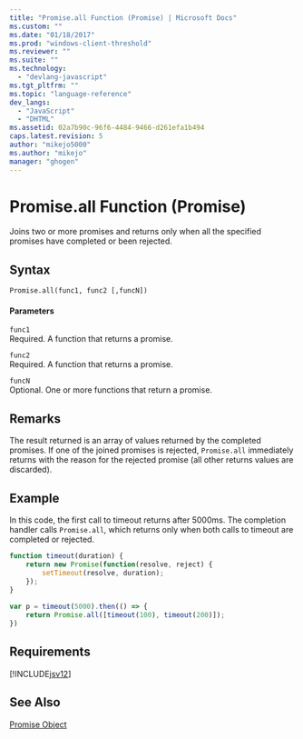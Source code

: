 ```yaml
---
title: "Promise.all Function (Promise) | Microsoft Docs"
ms.custom: ""
ms.date: "01/18/2017"
ms.prod: "windows-client-threshold"
ms.reviewer: ""
ms.suite: ""
ms.technology: 
  - "devlang-javascript"
ms.tgt_pltfrm: ""
ms.topic: "language-reference"
dev_langs: 
  - "JavaScript"
  - "DHTML"
ms.assetid: 02a7b90c-96f6-4484-9466-d261efa1b494
caps.latest.revision: 5
author: "mikejo5000"
ms.author: "mikejo"
manager: "ghogen"
---
```

# Promise.all Function (Promise)
Joins two or more promises and returns only when all the specified promises have completed or been rejected.  
  
## Syntax  
  
```  
Promise.all(func1, func2 [,funcN])  
```  
  
#### Parameters  
 `func1`  
 Required. A function that returns a promise.  
  
 `func2`  
 Required. A function that returns a promise.  
  
 `funcN`  
 Optional. One or more functions that return a promise.  
  
## Remarks  
 The result returned is an array of values returned by the completed promises. If one of the joined promises is rejected, `Promise.all` immediately returns with the reason for the rejected promise (all other returns values are discarded).  
  
## Example  
 In this code, the first call to timeout returns after 5000ms. The completion handler calls `Promise.all`, which returns only when both calls to timeout are completed or rejected.  
  
```javascript  
function timeout(duration) {  
    return new Promise(function(resolve, reject) {  
        setTimeout(resolve, duration);  
    });  
}  
  
var p = timeout(5000).then(() => {  
    return Promise.all([timeout(100), timeout(200)]);  
})  
```  
  
## Requirements  
 [!INCLUDE[jsv12](../../javascript/reference/includes/jsv12-md.md)]  
  
## See Also  
 [Promise Object](../../javascript/reference/promise-object-javascript.md)